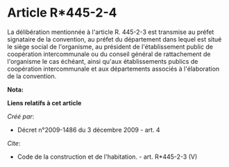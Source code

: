 # Article R*445-2-4

La délibération mentionnée à l'article R. 445-2-3 est transmise au préfet signataire de la convention, au préfet du
département dans lequel est situé le siège social de l'organisme, au président de l'établissement public de coopération
intercommunale ou du conseil général de rattachement de l'organisme le cas échéant, ainsi qu'aux établissements publics de
coopération intercommunale et aux départements associés à l'élaboration de la convention.

**Nota:**



**Liens relatifs à cet article**

_Créé par_:

  - Décret n°2009-1486 du 3 décembre 2009 - art. 4

_Cite_:

  - Code de la construction et de l'habitation. - art. R*445-2-3 (V)
